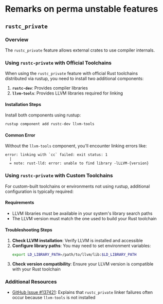 
# Remarks on perma unstable features

## `rustc_private`

### Overview

The `rustc_private` feature allows external crates to use compiler internals.

### Using `rustc-private` with Official Toolchains

When using the `rustc_private` feature with official Rust toolchains distributed via rustup, you need to install two additional components:

1. **`rustc-dev`**: Provides compiler libraries
2. **`llvm-tools`**: Provides LLVM libraries required for linking

#### Installation Steps

Install both components using rustup:

```bash
rustup component add rustc-dev llvm-tools
```

#### Common Error

Without the `llvm-tools` component, you'll encounter linking errors like:

```
error: linking with `cc` failed: exit status: 1
  |
  = note: rust-lld: error: unable to find library -lLLVM-{version}
```

### Using `rustc-private` with Custom Toolchains

For custom-built toolchains or environments not using rustup, additional configuration is typically required:

#### Requirements

- LLVM libraries must be available in your system's library search paths
- The LLVM version must match the one used to build your Rust toolchain

#### Troubleshooting Steps

1. **Check LLVM installation**: Verify LLVM is installed and accessible
2. **Configure library paths**: You may need to set environment variables:
   ```bash
   export LD_LIBRARY_PATH=/path/to/llvm/lib:$LD_LIBRARY_PATH
   ```
3. **Check version compatibility**: Ensure your LLVM version is compatible with your Rust toolchain

### Additional Resources

- [GitHub Issue #137421](https://github.com/rust-lang/rust/issues/137421): Explains that `rustc_private` linker failures often occur because `llvm-tools` is not installed
